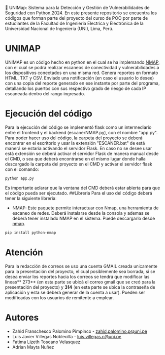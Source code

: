 🔎 UNIMap: Sistema para la Detección y Gestión de Vulnerabilidades de Seguridad con Python,2024. En este presente repositorio se encuentra los códigos que forman parte del proyecto del curso de POO por parte de estudiantes de la Facultad de Ingenieria Electrica y Electrónica de la Universidad Nacional de Ingenieria (UNI), Lima, Perú. 

# UNIMAP

UNIMAP es un código hecho en python en el cual se ha implemando [NMAP](https://nmap.org/ "NMAP"), con el cual se podrá realizar escaneos de conectividad y vulnerabilidades a los dispositivos conectados en una misma red. Genera reportes en formato HTML, TXT y CSV. Enviado una notificación (en caso el usuario lo desee) con una copia del reporte generado en ese instante por parte del programa, detallando los puertos con sus respectivo grado de riesgo de cada IP escaneada dentro del rango ingresado. 

# Ejecución del código

Para la ejecución del código se implementó flask como un intermediario entre el frontend y el backend (escanerNMAP.py), con el nombre "app.py". Para poder hacer uso del código,  la carpeta del proyecto se deberá encontrar en el escritorio y usar la extensión "ESCANER.bat" de está manerá se estaria activando el servidor Flask. En caso no se desee usar está extensión se deberá activar el servidor Flask de manera manual desde el CMD, o sea que deberá encontrarse en el mismo lugar donde halla descargado la carpeta del proyecto en el CMD y activar el servidor flask con el comando:
```bash
python app.py
```
Es importante aclarar que la ventana del CMD deberá estar abierta para que el código pueda ser ejecutado.
##Libreria
Para el uso del código deberá tener la siguiente libreria:
- NMAP:
Este paquete permite interactuar con Nmap, una herramienta de escaneo de redes. Deberá instalarse desde la consola y ademas se deberá tener instalado NMAP en el sistema. Puede descargarlo desde [nmap](https://nmap.org/ "nmap").

```bash
pip install python-nmap

```

# Atención

Para la redacción de correos se uso una cuenta GMAIL creada unicamente para la presentación del proyecto, el cual posiblemente sea borrada, si se desea enviar los reportes hacia los correos se tendrá que modificar las lineas** 273** (en esta parte se ubicá el correo gmail que se creó para la presentación del proyecto) y **314** (en esta parte se ubica la contraseña de aplicación y esta se deberá generar de la cuenta a usar). Pueden ser modificadas con los usuarios de remitente a emplear. 

# Autores

- Zahid Franschesco Palomino Pimpinco - zahid.palomino.p@uni.pe
- Luis Javier Villegas Noblecilla - luis.villegas.n@uni.pe
- Fatima Lizeth Toscano Velasquez
- Adrian Mayta Nuñez 
